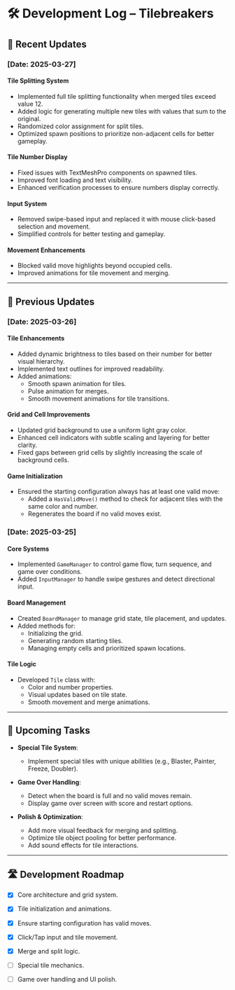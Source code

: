 # 🛠️ Development Log – Tilebreakers

## 📅 Recent Updates

### **[Date: 2025-03-27]**
#### **Tile Splitting System**
- Implemented full tile splitting functionality when merged tiles exceed value 12.
- Added logic for generating multiple new tiles with values that sum to the original.
- Randomized color assignment for split tiles.
- Optimized spawn positions to prioritize non-adjacent cells for better gameplay.

#### **Tile Number Display**
- Fixed issues with TextMeshPro components on spawned tiles.
- Improved font loading and text visibility.
- Enhanced verification processes to ensure numbers display correctly.

#### **Input System**
- Removed swipe-based input and replaced it with mouse click-based selection and movement.
- Simplified controls for better testing and gameplay.

#### **Movement Enhancements**
- Blocked valid move highlights beyond occupied cells.
- Improved animations for tile movement and merging.

---

## 📅 Previous Updates

### **[Date: 2025-03-26]**
#### **Tile Enhancements**
- Added dynamic brightness to tiles based on their number for better visual hierarchy.
- Implemented text outlines for improved readability.
- Added animations:
  - Smooth spawn animation for tiles.
  - Pulse animation for merges.
  - Smooth movement animations for tile transitions.

#### **Grid and Cell Improvements**
- Updated grid background to use a uniform light gray color.
- Enhanced cell indicators with subtle scaling and layering for better clarity.
- Fixed gaps between grid cells by slightly increasing the scale of background cells.

#### **Game Initialization**
- Ensured the starting configuration always has at least one valid move:
  - Added a `HasValidMove()` method to check for adjacent tiles with the same color and number.
  - Regenerates the board if no valid moves exist.

### **[Date: 2025-03-25]**
#### **Core Systems**
- Implemented `GameManager` to control game flow, turn sequence, and game over conditions.
- Added `InputManager` to handle swipe gestures and detect directional input.

#### **Board Management**
- Created `BoardManager` to manage grid state, tile placement, and updates.
- Added methods for:
  - Initializing the grid.
  - Generating random starting tiles.
  - Managing empty cells and prioritized spawn locations.

#### **Tile Logic**
- Developed `Tile` class with:
  - Color and number properties.
  - Visual updates based on tile state.
  - Smooth movement and merge animations.

---

## 📅 Upcoming Tasks

- **Special Tile System**:
  - Implement special tiles with unique abilities (e.g., Blaster, Painter, Freeze, Doubler).

- **Game Over Handling**:
  - Detect when the board is full and no valid moves remain.
  - Display game over screen with score and restart options.

- **Polish & Optimization**:
  - Add more visual feedback for merging and splitting.
  - Optimize tile object pooling for better performance.
  - Add sound effects for tile interactions.

---

## 🛣️ Development Roadmap
- [x] Core architecture and grid system.
- [x] Tile initialization and animations.
- [x] Ensure starting configuration has valid moves.
- [x] Click/Tap input and tile movement.
- [x] Merge and split logic.
- [ ] Special tile mechanics.
- [ ] Game over handling and UI polish.

